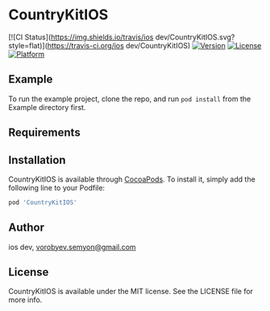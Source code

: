 # CountryKitIOS

[![CI Status](https://img.shields.io/travis/ios dev/CountryKitIOS.svg?style=flat)](https://travis-ci.org/ios dev/CountryKitIOS)
[![Version](https://img.shields.io/cocoapods/v/CountryKitIOS.svg?style=flat)](https://cocoapods.org/pods/CountryKitIOS)
[![License](https://img.shields.io/cocoapods/l/CountryKitIOS.svg?style=flat)](https://cocoapods.org/pods/CountryKitIOS)
[![Platform](https://img.shields.io/cocoapods/p/CountryKitIOS.svg?style=flat)](https://cocoapods.org/pods/CountryKitIOS)

## Example

To run the example project, clone the repo, and run `pod install` from the Example directory first.

## Requirements

## Installation

CountryKitIOS is available through [CocoaPods](https://cocoapods.org). To install
it, simply add the following line to your Podfile:

```ruby
pod 'CountryKitIOS'
```

## Author

ios dev, vorobyev.semyon@gmail.com

## License

CountryKitIOS is available under the MIT license. See the LICENSE file for more info.
